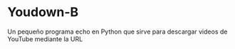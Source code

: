 # Youdown-B
Un pequeño programa echo en Python que sirve para descargar videos de YouTube mediante la URL

